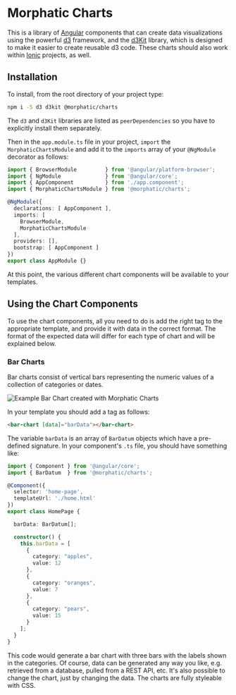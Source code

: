 # Morphatic Charts

This is a library of [Angular](https://angular.io) components that can create data visualizations using the powerful [d3](https://d3js.org) framework, and the [d3Kit](https://github.com/twitter/d3kit) library, which is designed to make it easier to create reusable d3 code. These charts should also work within [Ionic](https://ionicframework.com) projects, as well.

## Installation

To install, from the root directory of your project type:

```bash
npm i -S d3 d3kit @morphatic/charts
```

The `d3` and `d3Kit` libraries are listed as `peerDependencies` so you have to explicitly install them separately.

Then in the `app.module.ts` file in your project, `import` the `MorphaticChartsModule` and add it to the `imports` array of your `@NgModule` decorator as follows:

```typescript
import { BrowserModule         } from '@angular/platform-browser';
import { NgModule              } from '@angular/core';
import { AppComponent          } from './app.component';
import { MorphaticChartsModule } from '@morphatic/charts';

@NgModule({
  declarations: [ AppComponent ],
  imports: [
    BrowserModule,
    MorphaticChartsModule
  ],
  providers: [],
  bootstrap: [ AppComponent ]
})
export class AppModule {}
```

At this point, the various different chart components will be available to your templates.

## Using the Chart Components

To use the chart components, all you need to do is add the right tag to the appropriate template, and provide it with data in the correct format. The format of the expected data will differ for each type of chart and will be explained below.

### Bar Charts

Bar charts consist of vertical bars representing the numeric values of a collection of categories or dates.

![Example Bar Chart created with Morphatic Charts](https://i.imgur.com/j8K7nfa.png?1)

In your template you should add a tag as follows:

```html
<bar-chart [data]="barData"></bar-chart>
```

The variable `barData` is an array of `BarDatum` objects which have a pre-defined signature. In your component's `.ts` file, you should have something like:

```typescript
import { Component } from '@angular/core';
import { BarDatum  } from '@morphatic/charts';

@Component({
  selector: 'home-page',
  templateUrl: './home.html'
})
export class HomePage {

  barData: BarDatum[];

  constructor() {
    this.barData = [
      {
        category: "apples",
        value: 12
      },
      {
        category: "oranges",
        value: 7
      },
      {
        category: "pears",
        value: 15
      }
    ];
  }
}
```

This code would generate a bar chart with three bars with the labels shown in the categories. Of course, data can be generated any way you like, e.g. retrieved from a database, pulled from a REST API, etc. It's also possible to change the chart, just by changing the data. The charts are fully styleable with CSS.